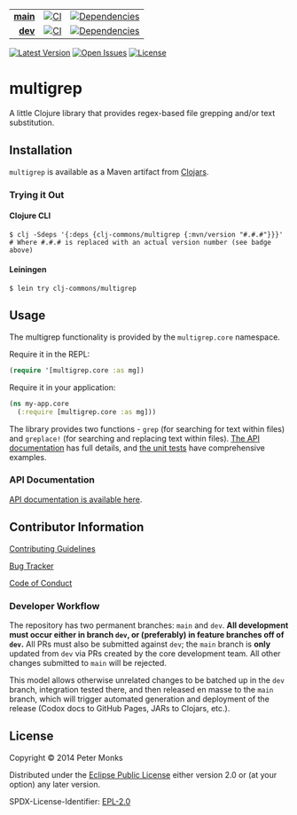 | | | |
|---:|:---:|:---:|
| [**main**](https://github.com/clj-commons/multigrep/tree/main) | [![CI](https://github.com/clj-commons/multigrep/workflows/CI/badge.svg?branch=main)](https://github.com/clj-commons/multigrep/actions?query=workflow%3Alint) | [![Dependencies](https://github.com/clj-commons/multigrep/workflows/dependencies/badge.svg?branch=main)](https://github.com/clj-commons/multigrep/actions?query=workflow%3Adependencies) |
| [**dev**](https://github.com/clj-commons/multigrep/tree/dev)  | [![CI](https://github.com/clj-commons/multigrep/workflows/CI/badge.svg?branch=dev)](https://github.com/clj-commons/multigrep/actions?query=workflow%3Alint) | [![Dependencies](https://github.com/clj-commons/multigrep/workflows/dependencies/badge.svg?branch=dev)](https://github.com/clj-commons/multigrep/actions?query=workflow%3Adependencies) |

[![Latest Version](https://img.shields.io/clojars/v/clj-commons/multigrep)](https://clojars.org/clj-commons/multigrep/) [![Open Issues](https://img.shields.io/github/issues/clj-commons/multigrep.svg)](https://github.com/clj-commons/multigrep/issues) [![License](https://img.shields.io/github/license/clj-commons/multigrep.svg)](https://github.com/clj-commons/multigrep/blob/main/LICENSE)

# multigrep

A little Clojure library that provides regex-based file grepping and/or text substitution.

## Installation

`multigrep` is available as a Maven artifact from [Clojars](https://clojars.org/clj-commons/multigrep).

### Trying it Out

#### Clojure CLI

```shell
$ clj -Sdeps '{:deps {clj-commons/multigrep {:mvn/version "#.#.#"}}}'  # Where #.#.# is replaced with an actual version number (see badge above)
```

#### Leiningen

```shell
$ lein try clj-commons/multigrep
```

## Usage

The multigrep functionality is provided by the `multigrep.core` namespace.

Require it in the REPL:

```clojure
(require '[multigrep.core :as mg])
```

Require it in your application:

```clojure
(ns my-app.core
  (:require [multigrep.core :as mg]))
```

The library provides two functions - `grep` (for searching for text within files) and `greplace!` (for searching and replacing text within files).
[The API documentation](https://clj-commons.github.io/multigrep/) has full details, and [the unit tests](https://github.com/clj-commons/multigrep/blob/main/test/multigrep/core_test.clj) have comprehensive examples.

### API Documentation

[API documentation is available here](http://clj-commons.org/multigrep/).

## Contributor Information

[Contributing Guidelines](https://github.com/clj-commons/multigrep/blob/main/.github/CONTRIBUTING.md)

[Bug Tracker](https://github.com/clj-commons/multigrep/issues)

[Code of Conduct](https://github.com/clj-commons/multigrep/blob/main/.github/CODE_OF_CONDUCT.md)

### Developer Workflow

The repository has two permanent branches: `main` and `dev`.  **All development must occur either in branch `dev`, or (preferably) in feature branches off of `dev`.**  All PRs must also be submitted against `dev`; the `main` branch is **only** updated from `dev` via PRs created by the core development team.  All other changes submitted to `main` will be rejected.

This model allows otherwise unrelated changes to be batched up in the `dev` branch, integration tested there, and then released en masse to the `main` branch, which will trigger automated generation and deployment of the release (Codox docs to GitHub Pages, JARs to Clojars, etc.).

## License

Copyright © 2014 Peter Monks

Distributed under the [Eclipse Public License](http://www.eclipse.org/legal/epl-v20.html) either version 2.0 or (at your option) any later version.

SPDX-License-Identifier: [EPL-2.0](https://spdx.org/licenses/EPL-2.0)
